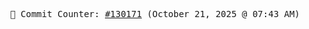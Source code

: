 <p align="center">
    <samp>
        📮 Commit Counter: <a href="https://github.com/Javascript-void0/Javascript-void0/commits/main">#130171</a> (October 21, 2025 @ 07:43 AM)
    </samp>
</p>